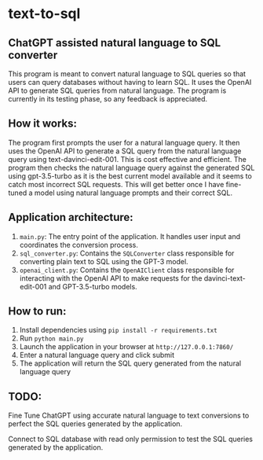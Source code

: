 # text-to-sql

## ChatGPT assisted natural language to SQL converter
This program is meant to convert natural language to SQL queries so that users can query databases without having to learn SQL. It uses the OpenAI API to generate SQL queries from natural language. The program is currently in its testing phase, so any feedback is appreciated.

## How it works:
The program first prompts the user for a natural language query. It then uses the OpenAI API to generate a SQL query from the natural language query using text-davinci-edit-001. This is cost effective and efficient. The program then checks the natural language query against the generated SQL using gpt-3.5-turbo as it is the best current model available and it seems to catch most incorrect SQL requests. This will get better once I have fine-tuned a model using natural language prompts and their correct SQL. 

## Application architecture:

1. `main.py`: The entry point of the application. It handles user input and coordinates the conversion process.
2. `sql_converter.py`: Contains the `SQLConverter` class responsible for converting plain text to SQL using the GPT-3 model.
3. `openai_client.py`: Contains the `OpenAIClient` class responsible for interacting with the OpenAI API to make requests for the davinci-text-edit-001 and GPT-3.5-turbo models.

## How to run:
1. Install dependencies using `pip install -r requirements.txt`
2. Run `python main.py`
3. Launch the application in your browser at `http://127.0.0.1:7860/`
4. Enter a natural language query and click submit
5. The application will return the SQL query generated from the natural language query



## TODO:

Fine Tune ChatGPT using accurate natural language to text conversions to perfect the SQL queries generated by the application.

Connect to SQL database with read only permission to test the SQL queries generated by the application.


